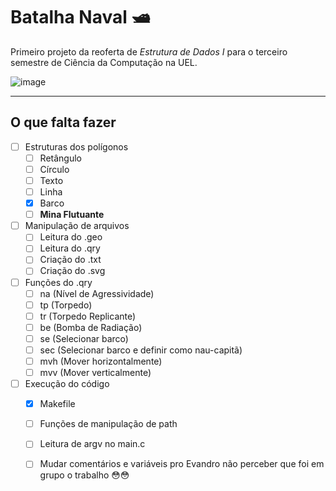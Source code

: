 # Batalha Naval 🛥️
Primeiro projeto da reoferta de *Estrutura de Dados I* para o terceiro semestre de Ciência da Computação na UEL.

![image](https://user-images.githubusercontent.com/92150848/195022753-82b4f00a-f61b-4174-a232-c9f3b6bf56fa.png)

***
## O que falta fazer

- [ ] Estruturas dos polígonos
  - [ ] Retângulo
  - [ ] Círculo
  - [ ] Texto
  - [ ] Linha
  - [x] Barco
  - [ ] **Mina Flutuante**
- [ ] Manipulação de arquivos
  - [ ] Leitura do .geo
  - [ ] Leitura do .qry
  - [ ] Criação do .txt
  - [ ] Criação do .svg
- [ ] Funções do .qry
  - [ ] na (Nível de Agressividade)
  - [ ] tp (Torpedo)
  - [ ] tr (Torpedo Replicante)
  - [ ] be (Bomba de Radiação)
  - [ ] se (Selecionar barco)
  - [ ] sec (Selecionar barco e definir como nau-capitã)
  - [ ] mvh (Mover horizontalmente)
  - [ ] mvv (Mover verticalmente)
- [ ] Execução do código
  - [x] Makefile
  - [ ] Funções de manipulação de path
  - [ ] Leitura de argv no main.c
  - [ ] Mudar comentários e variáveis pro Evandro não perceber que foi em grupo o trabalho 😳😳
  
